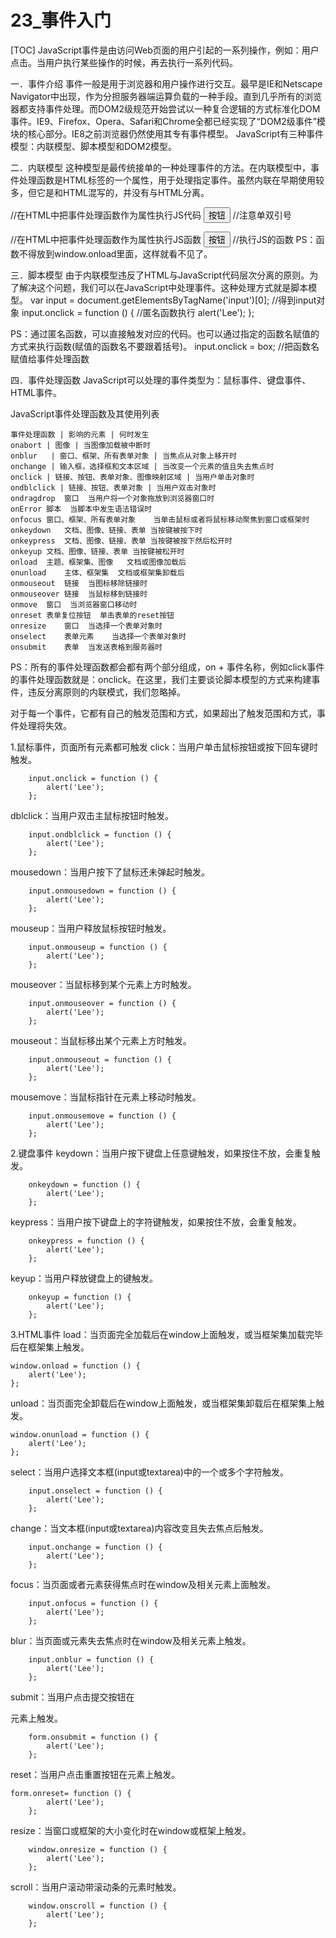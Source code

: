 # 23_事件入门
[TOC]
JavaScript事件是由访问Web页面的用户引起的一系列操作，例如：用户点击。当用户执行某些操作的时候，再去执行一系列代码。

一．事件介绍
事件一般是用于浏览器和用户操作进行交互。最早是IE和Netscape Navigator中出现，作为分担服务器端运算负载的一种手段。直到几乎所有的浏览器都支持事件处理。而DOM2级规范开始尝试以一种复合逻辑的方式标准化DOM事件。IE9、Firefox、Opera、Safari和Chrome全都已经实现了“DOM2级事件”模块的核心部分。IE8之前浏览器仍然使用其专有事件模型。
JavaScript有三种事件模型：内联模型、脚本模型和DOM2模型。


二．内联模型
这种模型是最传统接单的一种处理事件的方法。在内联模型中，事件处理函数是HTML标签的一个属性，用于处理指定事件。虽然内联在早期使用较多，但它是和HTML混写的，并没有与HTML分离。

//在HTML中把事件处理函数作为属性执行JS代码
<input type="button" value="按钮" onclick="alert('Lee');"  />		//注意单双引号

//在HTML中把事件处理函数作为属性执行JS函数
<input type="button" value="按钮" onclick="box();"  />			//执行JS的函数
PS：函数不得放到window.onload里面，这样就看不见了。

三．脚本模型
由于内联模型违反了HTML与JavaScript代码层次分离的原则。为了解决这个问题，我们可以在JavaScript中处理事件。这种处理方式就是脚本模型。
	var input = document.getElementsByTagName('input')[0];		//得到input对象
	input.onclick = function () {								//匿名函数执行
		alert('Lee');
	};

PS：通过匿名函数，可以直接触发对应的代码。也可以通过指定的函数名赋值的方式来执行函数(赋值的函数名不要跟着括号)。
input.onclick = box;						//把函数名赋值给事件处理函数

四．事件处理函数
JavaScript可以处理的事件类型为：鼠标事件、键盘事件、HTML事件。

JavaScript事件处理函数及其使用列表
```table
事件处理函数 | 影响的元素 | 何时发生
onabort | 图像 | 当图像加载被中断时
onblur	 | 窗口、框架、所有表单对象 | 当焦点从对象上移开时
onchange | 输入框，选择框和文本区域 | 当改变一个元素的值且失去焦点时
onclick | 链接、按钮、表单对象、图像映射区域 | 当用户单击对象时
ondblclick | 链接、按钮、表单对象 | 当用户双击对象时
ondragdrop	窗口	当用户将一个对象拖放到浏览器窗口时
onError	脚本	当脚本中发生语法错误时
onfocus	窗口、框架、所有表单对象	当单击鼠标或者将鼠标移动聚焦到窗口或框架时
onkeydown	文档、图像、链接、表单	当按键被按下时
onkeypress	文档、图像、链接、表单	当按键被按下然后松开时
onkeyup	文档、图像、链接、表单	当按键被松开时
onload	主题、框架集、图像	文档或图像加载后
onunload	主体、框架集	文档或框架集卸载后
onmouseout	链接	当图标移除链接时
onmouseover	链接	当鼠标移到链接时
onmove	窗口	当浏览器窗口移动时
onreset	表单复位按钮	单击表单的reset按钮
onresize	窗口	当选择一个表单对象时
onselect	表单元素	当选择一个表单对象时
onsubmit	表单	当发送表格到服务器时
```

PS：所有的事件处理函数都会都有两个部分组成，on + 事件名称，例如click事件的事件处理函数就是：onclick。在这里，我们主要谈论脚本模型的方式来构建事件，违反分离原则的内联模式，我们忽略掉。

对于每一个事件，它都有自己的触发范围和方式，如果超出了触发范围和方式，事件处理将失效。

1.鼠标事件，页面所有元素都可触发
click：当用户单击鼠标按钮或按下回车键时触发。
```
	input.onclick = function () {
		alert('Lee');
	};
```

dblclick：当用户双击主鼠标按钮时触发。
```
	input.ondblclick = function () {
		alert('Lee');
	};
```

mousedown：当用户按下了鼠标还未弹起时触发。
```
	input.onmousedown = function () {
		alert('Lee');
	};
```

mouseup：当用户释放鼠标按钮时触发。
```
	input.onmouseup = function () {
		alert('Lee');
	};
```

mouseover：当鼠标移到某个元素上方时触发。
```
	input.onmouseover = function () {
		alert('Lee');
	};
```

mouseout：当鼠标移出某个元素上方时触发。
```
	input.onmouseout = function () {
		alert('Lee');
	};
```

mousemove：当鼠标指针在元素上移动时触发。
```
	input.onmousemove = function () {
		alert('Lee');
	};
```

2.键盘事件
keydown：当用户按下键盘上任意键触发，如果按住不放，会重复触发。
```
	onkeydown = function () {
		alert('Lee');
	};

```
keypress：当用户按下键盘上的字符键触发，如果按住不放，会重复触发。
```
	onkeypress = function () {
		alert('Lee');
	};
```

keyup：当用户释放键盘上的键触发。
```
	onkeyup = function () {
		alert('Lee');
	};
```

3.HTML事件
load：当页面完全加载后在window上面触发，或当框架集加载完毕后在框架集上触发。
```
window.onload = function () {
	alert('Lee');
};
```

unload：当页面完全卸载后在window上面触发，或当框架集卸载后在框架集上触发。
```
window.onunload = function () {
	alert('Lee');
};
```

select：当用户选择文本框(input或textarea)中的一个或多个字符触发。
```
	input.onselect = function () {
		alert('Lee');
	};
```

change：当文本框(input或textarea)内容改变且失去焦点后触发。
```
	input.onchange = function () {
		alert('Lee');
	};
```

focus：当页面或者元素获得焦点时在window及相关元素上面触发。
```
	input.onfocus = function () {
		alert('Lee');
	};
```

blur：当页面或元素失去焦点时在window及相关元素上触发。
```
	input.onblur = function () {
		alert('Lee');
	};
```
submit：当用户点击提交按钮在<form>元素上触发。
```
	form.onsubmit = function () {
		alert('Lee');
	};

```
reset：当用户点击重置按钮在<form>元素上触发。
```
form.onreset= function () {
		alert('Lee');
	};
```

resize：当窗口或框架的大小变化时在window或框架上触发。
```
	window.onresize = function () {
		alert('Lee');
	};
```

scroll：当用户滚动带滚动条的元素时触发。
```
	window.onscroll = function () {
		alert('Lee');
	};

```

